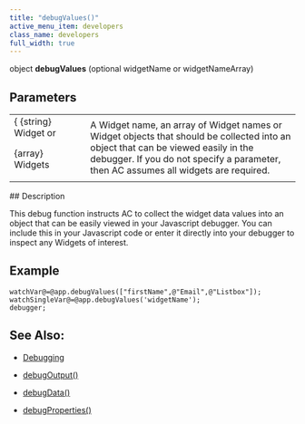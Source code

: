 ```yaml
---
title: "debugValues()"
active_menu_item: developers
class_name: developers
full_width: true
---
```



object **debugValues** (optional widgetName or widgetNameArray)

## Parameters

<table>
<tr>
<td width="142">
{ {string} Widget or

{array} Widgets

</td>
<td width="15">
</td>
<td width="723">
A Widget name, an array of Widget names or Widget objects that should be collected into an object that can be viewed easily in the debugger. If you do not specify a parameter, then AC assumes all widgets are required.

</td>
</tr>
</table>
## Description

This debug function instructs AC to collect the widget data values into an object that can be easily viewed in your Javascript debugger. You can include this in your Javascript code or enter it directly into your debugger to inspect any Widgets of interest.

## Example

    watchVar@=@app.debugValues(["firstName",@"Email",@"Listbox"]);
    watchSingleVar@=@app.debugValues('widgetName');
    debugger;
      
   

## See Also:

 - [Debugging](../../../product-guide/advanced-features/testing-apps/debugging)

 - [debugOutput()](debugoutput.htm)

 - [debugData()](debugdata.htm)

 - [debugProperties()](debugproperties.htm)

